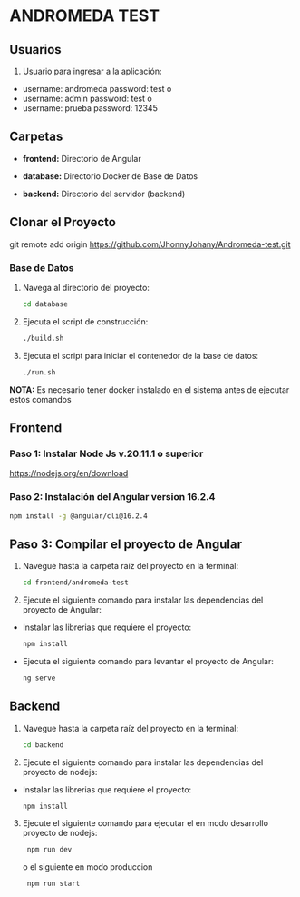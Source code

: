 # ANDROMEDA TEST

## Usuarios

1. Usuario para ingresar a la aplicación:

- username: andromeda password: test
  o
- username: admin password: test
  o
- username: prueba password: 12345

## Carpetas

- **frontend:** Directorio de Angular

- **database:** Directorio Docker de Base de Datos

- **backend:** Directorio del servidor (backend)

## Clonar el Proyecto

git remote add origin https://github.com/JhonnyJohany/Andromeda-test.git

### Base de Datos

1. Navega al directorio del proyecto:

   ```bash
   cd database
   ```

2. Ejecuta el script de construcción:

   ```bash
   ./build.sh
   ```

3. Ejecuta el script para iniciar el contenedor de la base de datos:

   ```bash
   ./run.sh
   ```

**NOTA:**
Es necesario tener docker instalado en el sistema antes de ejecutar estos comandos

## Frontend

### Paso 1: Instalar Node Js v.20.11.1 o superior

https://nodejs.org/en/download

### Paso 2: Instalación del Angular version 16.2.4

```bash
npm install -g @angular/cli@16.2.4
```

## Paso 3: Compilar el proyecto de Angular

1. Navegue hasta la carpeta raíz del proyecto en la terminal:

   ```bash
   cd frontend/andromeda-test
   ```

2. Ejecute el siguiente comando para instalar las dependencias del proyecto de Angular:

- Instalar las librerias que requiere el proyecto:

  ```bash
  npm install
  ```

- Ejecuta el siguiente comando para levantar el proyecto de Angular:

  ```bash
  ng serve
  ```

## Backend

1. Navegue hasta la carpeta raíz del proyecto en la terminal:

   ```bash
   cd backend
   ```

2. Ejecute el siguiente comando para instalar las dependencias del proyecto de nodejs:

- Instalar las librerias que requiere el proyecto:

  ```bash
  npm install
  ```

3. Ejecute el siguiente comando para ejecutar el en modo desarrollo proyecto de nodejs:

   ```bash
    npm run dev
   ```

   o el siguiente en modo produccion

   ```bash
    npm run start
   ```
